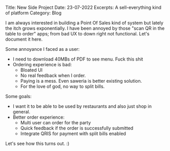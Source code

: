 Title: New Side Project
Date: 23-07-2022
Excerpts: A sell-everything kind of platform
Category: Blog

I am always interested in building a Point Of Sales kind of system but lately the itch grows exponentially. I have been annoyed by those "scan QR in the table to order" apps; from bad UX to down right not functional. Let's document it here.

Some annoyance I faced as a user:

- I need to download 40MBs of PDF to see menu. Fuck this shit
- Ordering experience is bad:
  - Bloated UI
  - No real feedback when I order.
  - Paying is a mess. Even saweria is better existing solution.
  - For the love of god, no way to split bills.

Some goals:

- I want it to be able to be used by restaurants and also just shop in general.
- Better order experience:
  - Multi user can order for the party
  - Quick feedback if the order is successfully submitted
  - Integrate QRIS for payment with split bills enabled

Let's see how this turns out. :)
